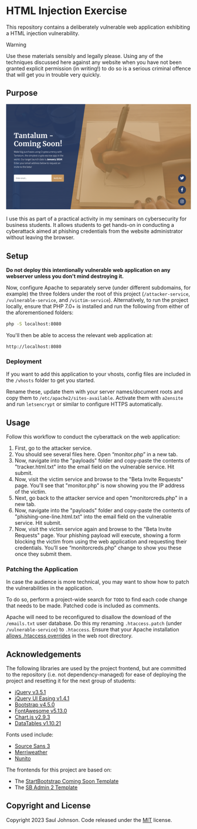 # HTML Injection Exercise

This repository contains a deliberately vulnerable web application exhibiting a HTML injection vulnerability.

> [!WARNING]
> Use these materials sensibly and legally please. Using any of the techniques discussed here against any website when you have not been granted explicit permission (in writing!) to do so is a serious criminal offence that will get you in trouble very quickly.

## Purpose

![Screenshot](screenshot.png)

I use this as part of a practical activity in my seminars on cybersecurity for business students. It allows students to get hands-on in conducting a cyberattack aimed at phishing credentials from the website administrator without leaving the browser.

## Setup

**Do not deploy this intentionally vulnerable web application on any webserver unless you don't mind destroying it.**

Now, configure Apache to separately serve (under different subdomains, for example) the three folders under the root of this project (`/attacker-service`, `/vulnerable-service`, and `/victim-service`). Alternatively, to run the project locally, ensure that PHP 7.0+ is installed and run the following from either of the aforementioned folders:

```bash
php -S localhost:8080
```

You'll then be able to access the relevant web application at:

```
http://localhost:8080
```

### Deployment

If you want to add this application to your vhosts, config files are included in the `/vhosts` folder to get you started. 

Rename these, update them with your server names/document roots and copy them to `/etc/apache2/sites-available`. Activate them with `a2ensite` and run `letsencrypt` or similar to configure HTTPS automatically.

## Usage

Follow this workflow to conduct the cyberattack on the web application:

1. First, go to the attacker service.
2. You should see several files here. Open “monitor.php” in a new tab.
3. Now, navigate into the "payloads" folder and copy-paste the contents of "tracker.html.txt" into the email field on the vulnerable service. Hit submit.
4. Now, visit the victim service and browse to the "Beta Invite Requests" page. You'll see that "monitor.php" is now showing you the IP address of the victim.
5. Next, go back to the attacker service and open "monitorcreds.php" in a new tab.
6. Now, navigate into the "payloads" folder and copy-paste the contents of "phishing-one-line.html.txt" into the email field on the vulnerable service. Hit submit.
7. Now, visit the victim service again and browse to the "Beta Invite Requests" page. Your phishing payload will execute, showing a form blocking the victim from using the web application and requesting their credentials. You’ll see “monitorcreds.php” change to show you these once they submit them.

### Patching the Application

In case the audience is more technical, you may want to show how to patch the vulnerabilities in the application.

To do so, perform a project-wide search for `TODO` to find each code change that needs to be made. Patched code is included as comments.

Apache will need to be reconfigured to disallow the download of the `/emails.txt` user database. Do this my renaming `.htaccess.patch` (under `/vulnerable-service`) to `.htaccess`. Ensure that your Apache installation [allows .htaccess overrides](https://httpd.apache.org/docs/2.4/howto/htaccess.html) in the web root directory.

## Acknowledgements

The following libraries are used by the project frontend, but are committed to the repository (i.e. not dependency-managed) for ease of deploying the project and resetting it for the next group of students:

* [jQuery v3.5.1](https://jquery.com)
* [jQuery UI Easing v1.4.1](https://jqueryui.com/easing/)
* [Bootstrap v4.5.0](https://getbootstrap.com/docs/4.0/getting-started/introduction/)
* [FontAwesome v5.13.0](https://fontawesome.com/v5/search)
* [Chart.js v2.9.3](https://www.chartjs.org)
* [DataTables v1.10.21](http://www.datatables.net)

Fonts used include: 

* [Source Sans 3](https://fonts.google.com/specimen/Source+Sans+3)
* [Merriweather](https://fonts.google.com/specimen/Merriweather)
* [Nunito](https://fonts.google.com/specimen/Nunito)

The frontends for this project are based on:

* The [StartBootstrap Coming Soon Template](https://startbootstrap.com/theme/coming-soon)
* The [SB Admin 2 Template](https://startbootstrap.com/theme/sb-admin-2)

## Copyright and License

Copyright 2023 Saul Johnson. Code released under the [MIT](https://github.com/StartBootstrap/startbootstrap-blog-post/blob/gh-pages/LICENSE) license.
